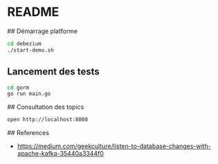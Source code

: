 # README

## Démarrage platforme

```bash
cd debezium
./start-demo.sh
```

## Lancement des tests

```bash
cd gorm
go run main.go
```

## Consultation des topics

```bash
open http://localhost:8080
```


## References

* https://medium.com/geekculture/listen-to-database-changes-with-apache-kafka-35440a3344f0
